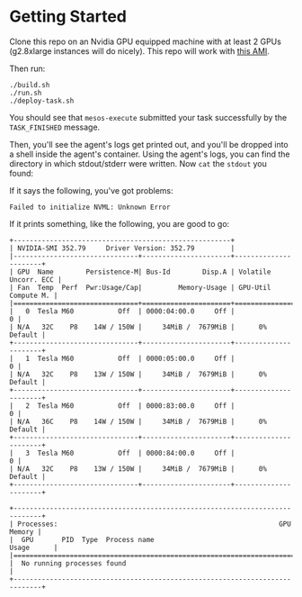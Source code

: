 # Getting Started

Clone this repo on an Nvidia GPU equipped machine with at least 2 GPUs
(g2.8xlarge instances will do nicely). This repo will work with [this AMI](https://aws.amazon.com/marketplace/ordering?productId=d3fbf14b-243d-46e0-916c-82a8bf6955b4&region=us-west-2).

Then run:

    ./build.sh
    ./run.sh
    ./deploy-task.sh

You should see that `mesos-execute` submitted your task successfully by the
`TASK_FINISHED` message.

Then, you'll see the agent's logs get printed out, and you'll be dropped into
a shell inside the agent's container. Using the agent's logs, you can find the
directory in which stdout/stderr were written. Now `cat` the `stdout` you found:

If it says the following, you've got problems:

    Failed to initialize NVML: Unknown Error

If it prints something, like the following, you are good to go:

    +------------------------------------------------------+                       
    | NVIDIA-SMI 352.79     Driver Version: 352.79         |                       
    |-------------------------------+----------------------+----------------------+
    | GPU  Name        Persistence-M| Bus-Id        Disp.A | Volatile Uncorr. ECC |
    | Fan  Temp  Perf  Pwr:Usage/Cap|         Memory-Usage | GPU-Util  Compute M. |
    |===============================+======================+======================|
    |   0  Tesla M60           Off  | 0000:04:00.0     Off |                    0 |
    | N/A   32C    P8    14W / 150W |     34MiB /  7679MiB |      0%      Default |
    +-------------------------------+----------------------+----------------------+
    |   1  Tesla M60           Off  | 0000:05:00.0     Off |                    0 |
    | N/A   32C    P8    13W / 150W |     34MiB /  7679MiB |      0%      Default |
    +-------------------------------+----------------------+----------------------+
    |   2  Tesla M60           Off  | 0000:83:00.0     Off |                    0 |
    | N/A   36C    P8    14W / 150W |     34MiB /  7679MiB |      0%      Default |
    +-------------------------------+----------------------+----------------------+
    |   3  Tesla M60           Off  | 0000:84:00.0     Off |                    0 |
    | N/A   32C    P8    13W / 150W |     34MiB /  7679MiB |      0%      Default |
    +-------------------------------+----------------------+----------------------+
                                                                                   
    +-----------------------------------------------------------------------------+
    | Processes:                                                       GPU Memory |
    |  GPU       PID  Type  Process name                               Usage      |
    |=============================================================================|
    |  No running processes found                                                 |
    +-----------------------------------------------------------------------------+

